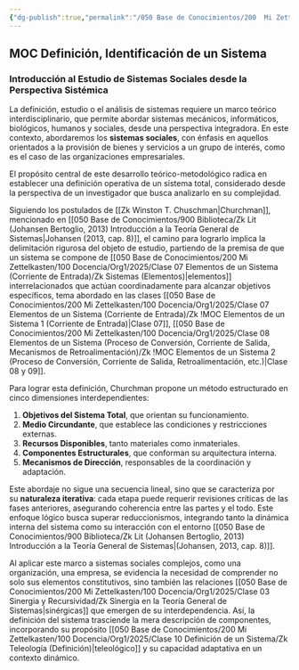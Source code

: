 ```yaml
---
{"dg-publish":true,"permalink":"/050 Base de Conocimientos/200  Mi Zettelkasten/100 Docencia/Org1/2025/Clase 10 Definición de un Sistema/Zk !MOC Definición, Identificación de un Sistema/","tags":["moc","sistema"]}
---
```


## MOC Definición, Identificación de un Sistema

### Introducción al Estudio de Sistemas Sociales desde la Perspectiva Sistémica

La definición, estudio o el análisis de sistemas requiere un marco teórico interdisciplinario, que permite abordar  sistemas mecánicos, informáticos, biológicos, humanos y sociales, desde una perspectiva integradora. En este contexto, abordaremos los **sistemas sociales**, con énfasis en aquellos orientados a la provisión de bienes y servicios a un grupo de interés, como es el caso de las organizaciones empresariales.

El propósito central de este desarrollo teórico-metodológico radica en establecer una definición operativa de un sistema total, considerado desde la perspectiva de un investigador que busca analizarlo en su complejidad. 

Siguiendo los postulados de [[Zk Winston T. Chuschman\|Churchman]], mencionado en [[050 Base de Conocimientos/900 Biblioteca/Zk Lit (Johansen Bertoglio, 2013) Introducción a la Teoría General de Sistemas\|Johansen (2013, cap. 8)]], el camino para lograrlo implica la delimitación rigurosa del objeto de estudio, partiendo de la premisa de que un sistema se compone de [[050 Base de Conocimientos/200  Mi Zettelkasten/100 Docencia/Org1/2025/Clase 07 Elementos de un Sistema (Corriente de Entrada)/Zk Sistemas (Elementos)\|elementos]] interrelacionados que actúan coordinadamente para alcanzar objetivos específicos, tema abordado en las clases [[050 Base de Conocimientos/200  Mi Zettelkasten/100 Docencia/Org1/2025/Clase 07 Elementos de un Sistema (Corriente de Entrada)/Zk !MOC Elementos de un Sistema 1 (Corriente de Entrada)\|Clase 07]],  [[050 Base de Conocimientos/200  Mi Zettelkasten/100 Docencia/Org1/2025/Clase 08 Elementos de un Sistema (Proceso de Conversión, Corriente de Salida, Mecanismos de Retroalimentación)/Zk !MOC Elementos de un Sistema 2 (Proceso de Conversión, Corriente de Salida, Retroalimentación, etc.)\|Clase 08 y 09]].

Para lograr esta definición, Churchman propone un método estructurado en cinco dimensiones interdependientes:

1. **Objetivos del Sistema Total**, que orientan su funcionamiento.
2. **Medio Circundante**, que establece las condiciones y restricciones externas.
3. **Recursos Disponibles**, tanto materiales como inmateriales.
4. **Componentes Estructurales**, que conforman su arquitectura interna.
5. **Mecanismos de Dirección**, responsables de la coordinación y adaptación.

Este abordaje no sigue una secuencia lineal, sino que se caracteriza por su **naturaleza iterativa**: cada etapa puede requerir revisiones críticas de las fases anteriores, asegurando coherencia entre las partes y el todo. Este enfoque lógico busca superar reduccionismos, integrando tanto la dinámica interna del sistema como su interacción con el entorno [[050 Base de Conocimientos/900 Biblioteca/Zk Lit (Johansen Bertoglio, 2013) Introducción a la Teoría General de Sistemas\|(Johansen, 2013, cap. 8)]].

Al aplicar este marco a sistemas sociales complejos, como una organización, una empresa, se evidencia la necesidad de comprender no solo sus elementos constitutivos, sino también las relaciones [[050 Base de Conocimientos/200  Mi Zettelkasten/100 Docencia/Org1/2025/Clase 03 Sinergia y Recursividad/Zk Sinergia en la Teoría General de Sistemas\|sinérgicas]] que emergen de su interdependencia. Así, la definición del sistema trasciende la mera descripción de componentes, incorporando su propósito [[050 Base de Conocimientos/200  Mi Zettelkasten/100 Docencia/Org1/2025/Clase 10 Definición de un Sistema/Zk Teleología (Definición)\|teleológico]] y su capacidad adaptativa en un contexto dinámico.




